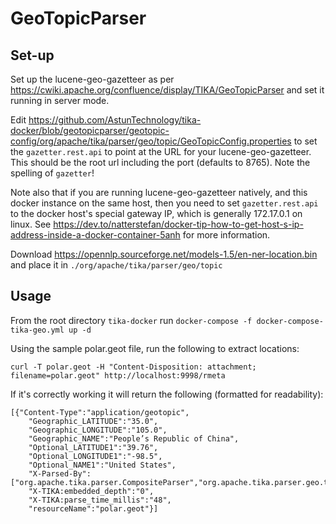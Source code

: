 # GeoTopicParser

## Set-up

Set up the lucene-geo-gazetteer as per https://cwiki.apache.org/confluence/display/TIKA/GeoTopicParser and set it running in server mode.

Edit https://github.com/AstunTechnology/tika-docker/blob/geotopicparser/geotopic-config/org/apache/tika/parser/geo/topic/GeoTopicConfig.properties to set the `gazetter.rest.api` to point at the URL for your lucene-geo-gazetteer. This should be the root url including the port (defaults to 8765). Note the spelling of `gazetter`!

Note also that if you are running lucene-geo-gazetteer natively, and this docker instance on the same host, then you need to set `gazetter.rest.api` to the docker host's special gateway IP, which is generally 172.17.0.1 on linux. See https://dev.to/natterstefan/docker-tip-how-to-get-host-s-ip-address-inside-a-docker-container-5anh for more information.

Download https://opennlp.sourceforge.net/models-1.5/en-ner-location.bin and place it in `./org/apache/tika/parser/geo/topic`

## Usage

From the root directory `tika-docker` run `docker-compose -f docker-compose-tika-geo.yml up -d`

Using the sample polar.geot file, run the following to extract locations:

    curl -T polar.geot -H "Content-Disposition: attachment; filename=polar.geot" http://localhost:9998/rmeta

If it's correctly working it will return the following (formatted for readability):

    [{"Content-Type":"application/geotopic",
        "Geographic_LATITUDE":"35.0",
        "Geographic_LONGITUDE":"105.0",
        "Geographic_NAME":"People’s Republic of China",
        "Optional_LATITUDE1":"39.76",
        "Optional_LONGITUDE1":"-98.5",
        "Optional_NAME1":"United States",
        "X-Parsed-By":["org.apache.tika.parser.CompositeParser","org.apache.tika.parser.geo.topic.GeoParser"],
        "X-TIKA:embedded_depth":"0",
        "X-TIKA:parse_time_millis":"48",
        "resourceName":"polar.geot"}]

